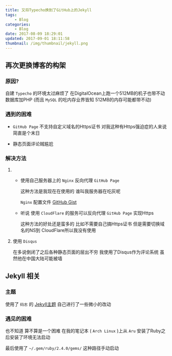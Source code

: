 ```yaml
---
title: 又将Typecho换到了GitHub上的Jekyll
tags: 
    - Blog
categories:
    - Blog
date: 2017-08-09 18:29:01
updated: 2017-09-01 18:11:58
thumbnail: /img/thumbnail/jekyll.png
---
```

## 再次更换博客的构架

<!-- more -->

### 原因?
自建 `Typecho` 的环境太过麻烦了 在DigitalOcean上跑一个512MB的机子也带不动数据库加PHP 
(而且 `MySQL` 的吃内存业界皆知 512MB的内存可能都带不动)
### 遇到的困难

- `GitHub Page` 不支持自定义域名的Https证书 
对我这种有Https强迫症的人来说简直是个末日

- 静态页面评论贼尴尬

### 解决方法

1. - 使用自己服务器上的 `Nginx` 反向代理 `GitHub Page`
     
     这种方法是我现在在使用的 谁叫我服务器在吃灰呢

     `Nginx` 配置文件 [GitHub Gist](https://gist.github.com/taddev/8872330)
   - 听说 使用 `CloudFlare` 的服务可以反向代理 `GitHub Page` 实现Https
     
     这种方法的好处还是蛮多的 比如不需要自己搞Https证书 但是需要切换域名的NS到
      CloudFlare所以我没有使用

2. 使用 `Disqus`
   
   在多说倒闭了之后各种静态页面的层出不穷 我使用了Disqus作为评论系统 
虽然他在中国大陆可能被墙

## Jekyll 相关
### 主题 
使用了 `码志` 的 [Jekyll主题](https://github.com/mzlogin/mzlogin.github.io) 
自己进行了一些微小的改动

### 遇见的困难
也不知道 算不算是一个困难
在我的笔记本 ( `Arch Linux` )上从 `Aru` 安装了Ruby之后安装了环境无法启动 

最后使用了 `~/.gem/ruby/2.4.0/gems/` 这种路径手动启动